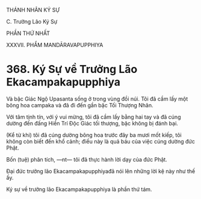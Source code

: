 THÁNH NHÂN KÝ SỰ

C. Trưởng Lão Ký Sự

PHẦN THỨ NHẤT

XXXVII. PHẨM MANDĀRAVAPUPPHIYA

# 368. Ký Sự về Trưởng Lão Ekacampakapupphiya

Và bậc Giác Ngộ Upasanta sống ở trong vùng đồi núi. Tôi đã cầm lấy một bông hoa campaka và đã đi đến gần bậc Tối Thượng Nhân.

Với tâm tịnh tín, với ý vui mừng, tôi đã cầm lấy bằng hai tay và đã cúng dường đến đấng Hiền Trí Độc Giác tối thượng, bậc không bị đánh bại.

(Kể từ khi) tôi đã cúng dường bông hoa trước đây ba mươi mốt kiếp, tôi không còn biết đến khổ cảnh; điều này là quả báu của việc cúng dường đức Phật.

Bốn (tuệ) phân tích, ―nt― tôi đã thực hành lời dạy của đức Phật.

Đại đức trưởng lão Ekacampakapupphiyađã nói lên những lời kệ này như thế ấy.

Ký sự về trưởng lão Ekacampakapupphiya là phần thứ tám.
